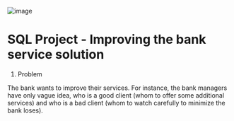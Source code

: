 ![image](https://user-images.githubusercontent.com/79090589/114392695-816cd300-9b6f-11eb-8b13-16c9465707fb.png)

# SQL Project - Improving the bank service solution

1. Problem

The bank wants to improve their services. For instance, the bank managers have only vague idea,
who is a good client (whom to offer some additional services) and who is a bad client
(whom to watch carefully to minimize the bank loses).
